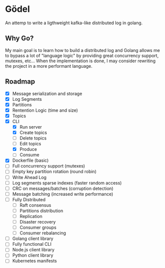 # Gödel

An attemp to write a ligthweight kafka-like distributed log in golang.

## Why Go?

My main goal is to learn how to build a distributed log and Golang allows me to bypass a lot of "language logic" by providing great concurrency support, mutexes, etc... When the implementation is done, I may consider rewriting the project in a more performant language.

## Roadmap

- [x] Message serialization and storage
- [x] Log Segments
- [x] Partitions
- [x] Rentention Logic (time and size)
- [x] Topics
- [x] CLI
    - [x] Run server
    - [x] Create topics
    - [ ] Delete topics
    - [ ] Edit topics
    - [x] Produce
    - [ ] Consume
- [x] Dockerfile (basic)
- [ ] Full concurrency support (mutexes)
- [ ] Empty key partition rotation (round robin)
- [ ] Write Ahead Log
- [ ] Log segments sparse indexes (faster random access)
- [ ] CRC on messages/batches (corruption detection)
- [ ] Message batching (increased write performance)
- [ ] Fully Distributed
    - [ ] Raft consensus
    - [ ] Partitions distribution
    - [ ] Replication
    - [ ] Disaster recovery
    - [ ] Consumer groups
    - [ ] Consumer rebalancing
- [ ] Golang client library
- [ ] Fully functional CLI
- [ ] Node.js client library
- [ ] Python client library
- [ ] Kubernetes manifests
